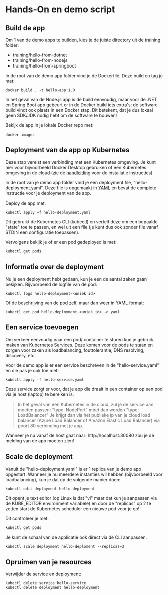 # Hands-On en demo script

## Build de app
Om 1 van de demo apps te builden, kies je de juiste directory uit de training folder:
- training/hello-from-dotnet
- training/hello-from-nodejs
- training/hello-from-springboot

In de root van de demo app folder vind je de Dockerfile. Deze build en tag je met:
```
docker build . -t hello-app:1.0
```
In het geval van de Node.js app is de build eenvoudig, maar voor de .NET en Spring Boot app gebeurt er in de Docker build iets extra's: de software build vindt ook plaats in een Docker stap. Dit betekent, dat je dus lokaal geen SDK/JDK nodig hebt om de software te bouwen!

Bekijk de app in je lokale Docker repo met:
```
docker images
```

## Deployment van de app op Kubernetes
Deze stap vereist een verbinding met een Kubernetes omgeving. Je kunt hier voor bijvoorbeeld Docker Desktop gebruiken of een Kubernetes omgeving in de cloud (zie de [handleiding](voorbereiding.md) voor de installatie instructies). 

In de root van je demo app folder vind je een deployment file, "hello-deployment.yaml". Deze file is opgemaakt in [YAML](https://en.wikipedia.org/wiki/YAML) en bevat de complete instructie voor je deployment van de app.

Deploy de app met:
```
kubectl apply –f hello-deployment.yaml
```

Dit gebruikt de Kubernetes CLI (kubectl) en vertelt deze om een bepaalde "state" toe te passen, en wel uit een file (je kunt dus ook zonder file vanaf STDIN een configuratie toepassen). 

Vervolgens bekijk je of er een pod gedeployed is met:
```
kubectl get pods
```

## Informatie over de deployment
Nu je een deployment hebt gedaan, kun je een de aantal zaken gaan bekijken. Bijvoorbeeld de logfile van de pod:
```
kubectl logs hello-deployment-<uniek id>
```

Of de beschrijving van de pod zelf, maar dan weer in YAML format:
```
kubectl get pod hello-deployment-<uniek id> -o yaml
```

## Een service toevoegen
Om verkeer eenvoudig naar een pod/ container te sturen kun je gebruik maken van Kubernetes Services. Deze komen voor de pods te staan en zorgen voor zaken als loadbalancing, fouttolerantie, DNS resolving, discovery, etc. 

Voor de demo app is er een service beschreven in de "hello-service.yaml" en die pas je ook toe met:
```
kubectl apply -f hello-service.yaml
```

Deze service zorgt er voor, dat je app die draait in een container op een pod via je host (laptop) te bereiken is. 

> In het geval van een Kubernetes in de cloud, zul je de service aan moeten passen: "type: NodePort" moet dan worden "type: LoadBalancer"
> Je krijgt dan via het publieke ip van je cloud load balancer (Azure Load Balancer of Amazon Elastic Load Balancer) via poort 80 verbinding met je app.

Wanneer je nu vanaf de host gaat naar: http://localhost:30080 zou je de melding van de app moeten zien!

## Scale de deployment
Vanuit de "hello-deployment.yaml" is er 1 replica van je demo app opgestart. Wanneer je nu meerdere instanties wil hebben (bijvoorbeeld voor loadbalancing), kun je dat op de volgende manier doen:

```
kubectl edit deployment hello-deployment
```

Dit opent je text editor (op Linux is dat "vi" maar dat kun je aanpassen via de KUBE_EDITOR environment variabele) en door de "replicas" op 2 te zetten start de Kubernetes scheduler een nieuwe pod voor je op!

Dit controleer je met:

```
kubectl get pods
```

Je kunt de schaal van de applicatie ook direct via de CLI aanpassen:

```
kubectl scale deployment hello-deploment --replicas=3
```

## Opruimen van je resources
Verwijder de service en deployment:
```
kubectl delete service hello-service
kubectl delete deployment hello-deployment
```







